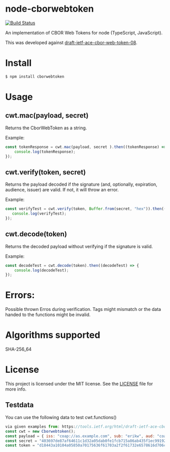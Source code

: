 # node-cborwebtoken

[![Build Status](https://travis-ci.org/netnexus/node-cborwebtoken.svg?branch=develop)](https://travis-ci.org/netnexus/node-cborwebtoken)

An implementation of CBOR Web Tokens for node (TypeScript, JavaScript).

This was developed against [draft-ietf-ace-cbor-web-token-08](https://tools.ietf.org/html/draft-ietf-ace-cbor-web-token-08).

# Install
```bash
$ npm install cborwebtoken
```

# Usage

## cwt.mac(payload, secret)

Returns the CborWebToken as a string.

Example:
```js
const tokenResponse = cwt.mac(payload, secret ).then((tokenResponse) => {
    console.log(tokenResponse);
});
```

## cwt.verify(token, secret)

Returns the payload decoded if the signature (and, optionally, expiration, audience, issuer) are valid. If not, it will throw an error.

Example:
```js
const verifyTest = cwt.verify(token, Buffer.from(secret, "hex")).then((verifyTest) => {
   console.log(verifyTest);
});
```


## cwt.decode(token)

Returns the decoded payload without verifying if the signature is valid.

Example:
```js
const decodeTest = cwt.decode(token).then((decodeTest) => {
    console.log(decodeTest);
});
```

# Errors:
Possible thrown Erros during verification. Tags might mismatch or the data handed to the functions might be invalid.

# Algorithms supported
SHA-256_64


# License
This project is licensed under the MIT license. See the [LICENSE](LICENSE) file for more info.


## Testdata

You can use the following data to test cwt.functions()
```js
via given examples from: https://tools.ietf.org/html/draft-ietf-ace-cbor-web-token-08#appendix-A.4
const cwt = new Cborwebtoken();
const payload = { iss: "coap://as.example.com", sub: "erikw", aud: "coap://light.example.com", exp: 1444064944, nbf: 1443944944, iat: 1443944944, cti: Buffer.from("0b71", "hex") };
const secret = "403697de87af64611c1d32a05dab0fe1fcb715a86ab435f1ec99192d79569388";
const token = "d18443a10104a05850a70175636f61703a2f2f61732e6578616d706c652e636f6d02656572696b77037818636f61703a2f2f6c696768742e6578616d706c652e636f6d041a5612aeb0051a5610d9f0061a5610d9f007420b7148093101ef6d789200";
````
